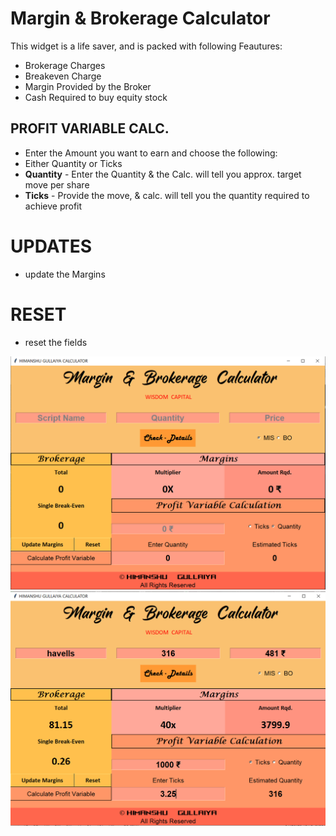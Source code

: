 # Margin & Brokerage Calculator

This widget is a life saver, and is packed with following Feautures:
* Brokerage Charges
* Breakeven Charge
* Margin Provided by the Broker
* Cash Required to buy equity stock

## PROFIT VARIABLE CALC.
* Enter the Amount you want to earn and choose the following:
* Either Quantity or Ticks
* <b>Quantity</b> - Enter the Quantity & the Calc. will tell you approx. target move per share
* <b>Ticks</b> - Provide the move, & calc. will tell you the quantity required to achieve profit

# UPDATES
* update the Margins

# RESET
* reset the fields

<img src= "completed.png">
<img src= "tested.png">
